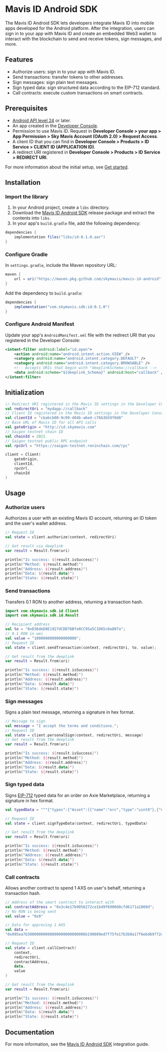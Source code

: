 # Mavis ID Android SDK

The Mavis ID Android SDK lets developers integrate Mavis ID into mobile apps developed for the Android platform. After the integration, users can sign in to your app with Mavis ID and create an embedded Web3 wallet to interact with the blockchain to send and receive tokens, sign messages, and more.

## Features

* Authorize users: sign in to your app with Mavis ID.
* Send transactions: transfer tokens to other addresses.
* Sign messages: sign plain text messages.
* Sign typed data: sign structured data according to the EIP-712 standard.
* Call contracts: execute custom transactions on smart contracts.

## Prerequisites

* [Android API level 24](https://developer.android.com/about/versions/nougat) or later.
* An app created in the [Developer Console](https://developers.skymavis.com/console/applications/).
* Permission to use Mavis ID. Request in **Developer Console > your app > App Permission > Sky Mavis Account (OAuth 2.0) > Request Access**.
* A client ID that you can find in **Developer Console > Products > ID Service > CLIENT ID (APPLICATION ID)**.
* A redirect URI registered in **Developer Console > Products > ID Service > REDIRECT URI**.

For more information about the initial setup, see [Get started](https://docs.skymavis.com/mavis/mavis-id/guides/get-started).

## Installation

### Import the library

1. In your Android project, create a `libs` directory.
2. Download the [Mavis ID Android SDK](https://github.com/skymavis/mavis-id-android/releases) release package and extract the contents into `libs`.
3. In your app's `build.gradle` file, add the following dependency:

```gradle
dependencies {
    implementation files("libs/id-0.1.0.aar")
}
```

### Configure Gradle

In `settings.gradle`, include the Maven repository URL:

```gradle
maven {
    url = uri("https://maven.pkg.github.com/skymavis/mavis-id-android")
}
```

Add the dependency to `build.gradle`:

```gradle
dependencies {
    implementation("com.skymavis.sdk:id:0.1.0")
}
```

### Configure Android Manifest

Update your app's `AndroidManifest.xml` file with the redirect URI that you registered in the Developer Console:

```xml
<intent-filter android:label="id.open">
    <action android:name="android.intent.action.VIEW" />
    <category android:name="android.intent.category.DEFAULT" />
    <category android:name="android.intent.category.BROWSABLE" />
    <!-- Accepts URIs that begin with "deeplinkSchema://callback -->
    <data android:scheme="${deeplink_Schema}" android:host="callback" />
</intent-filter>
```

## Initialization

```kotlin
// Redirect URI registered in the Mavis ID settings in the Developer Console
val redirectUri = "mydapp://callback"
// Client ID registered in the Mavis ID settings in the Developer Console
val clientId = "cbabcb00-9c99-404b-a6e4-c76b3b59f0d8"
// Base URL of Mavis ID for all API calls
val gateOrigin = "http://id.skymavis.com"
// Saigon testnet chain ID
val chainId = 2021
// Saigon testnet public RPC endpoint 
val rpcUrl = "https://saigon-testnet.roninchain.com/rpc"

client = Client(
    gateOrigin,
    clientId,
    rpcUrl,
    chainId
)
```

## Usage

### Authorize users

Authorizes a user with an existing Mavis ID account, returning an ID token and the user's wallet address.

```kotlin
// Request ID
val state = client.authorize(context, redirectUri)

// Get result via deeplink
var result = Result.from(uri)

println("Is success: ${result.isSuccess}")
println("Method: ${result.method}")
println("Address: ${result.address}")
println("Data: ${result.data}")
println("State: ${result.state}")
```

### Send transactions

Transfers 0.1 RON to another address, returning a transaction hash.

```kotlin
import com.skymavis.sdk.id.Client
import com.skymavis.sdk.id.Result

// Recipient address
val to = "0xD36deD8E1927dCDD76Bfe0CC95a5C1D65c0a807a";
// 0.1 RON in wei
val value = "1000000000000000000";
// Request ID
val state = client.sendTransaction(context, redirectUri, to, value);

// Get result from the deeplink
var result = Result.from(uri)

println("Is success: ${result.isSuccess}")
println("Method: ${result.method}")
println("Address: ${result.address}")
println("Data: ${result.data}")
println("State: ${result.state}")
```

### Sign messages

Signs a plain text message, returning a signature in hex format.

```kotlin
// Message to sign
val message = "I accept the terms and conditions.";
// Request ID
val state = client.personalSign(context, redirectUri, message)
// Get result from the deeplink
var result = Result.from(uri)

println("Is success: ${result.isSuccess}")
println("Method: ${result.method}")
println("Address: ${result.address}")
println("Data: ${result.data}")
println("State: ${result.state}")
```

### Sign typed data

Signs [EIP-712](https://eips.ethereum.org/EIPS/eip-712) typed data for an order on Axie Marketplace, returning a signature in hex format.

```kotlin
val typedData = """{"types":{"Asset":[{"name":"erc","type":"uint8"},{"name":"addr","type":"address"},{"name":"id","type":"uint256"},{"name":"quantity","type":"uint256"}],"Order":[{"name":"maker","type":"address"},{"name":"kind","type":"uint8"},{"name":"assets","type":"Asset[]"},{"name":"expiredAt","type":"uint256"},{"name":"paymentToken","type":"address"},{"name":"startedAt","type":"uint256"},{"name":"basePrice","type":"uint256"},{"name":"endedAt","type":"uint256"},{"name":"endedPrice","type":"uint256"},{"name":"expectedState","type":"uint256"},{"name":"nonce","type":"uint256"},{"name":"marketFeePercentage","type":"uint256"}],"EIP712Domain":[{"name":"name","type":"string"},{"name":"version","type":"string"},{"name":"chainId","type":"uint256"},{"name":"verifyingContract","type":"address"}]},"domain":{"name":"MarketGateway","version":"1","chainId":2021,"verifyingContract":"0xfff9ce5f71ca6178d3beecedb61e7eff1602950e"},"primaryType":"Order","message":{"maker":"0xd761024b4ef3336becd6e802884d0b986c29b35a","kind":"1","assets":[{"erc":"1","addr":"0x32950db2a7164ae833121501c797d79e7b79d74c","id":"2730069","quantity":"0"}],"expiredAt":"1721709637","paymentToken":"0xc99a6a985ed2cac1ef41640596c5a5f9f4e19ef5","startedAt":"1705984837","basePrice":"500000000000000000","endedAt":"0","endedPrice":"0","expectedState":"0","nonce":"0","marketFeePercentage":"425"}}""";

// Request ID
val state = client.signTypeData(context, redirectUri, typedData)

// Get result from the deeplink
var result = Result.from(uri)

println("Is success: ${result.isSuccess}")
println("Method: ${result.method}")
println("Address: ${result.address}")
println("Data: ${result.data}")
println("State: ${result.state}")
```

### Call contracts

Allows another contract to spend 1 AXS on user's behalf, returning a transaction hash.

```kotlin
// Address of the smart contract to interact with
val contractAddress = "0x3c4e17b9056272ce1b49f6900d8cfd6171a1869d";
// No RON is being sent
val value = "0x0"

// Data for approving 1 AXS
val data =
"0x095ea7b30000000000000000000000006b190089ed7f75fe17b3b0a17f6ebd69f72c3f630000000000000000000000000000000000000000000000000de0b6b3a7640000";

// Request ID
val state = client.callContract(
    context,
    redirectUri,
    contractAddress,
    data,
    value
)

// Get result from the deeplink
var result = Result.from(uri)

println("Is success: ${result.isSuccess}")
println("Method: ${result.method}")
println("Address: ${result.address}")
println("Data: ${result.data}")
println("State: ${result.state}")
```

## Documentation

For more information, see the [Mavis ID Android SDK](https://docs.skymavis.com/mavis/mavis-id/guides/android-sdk) integration guide.
